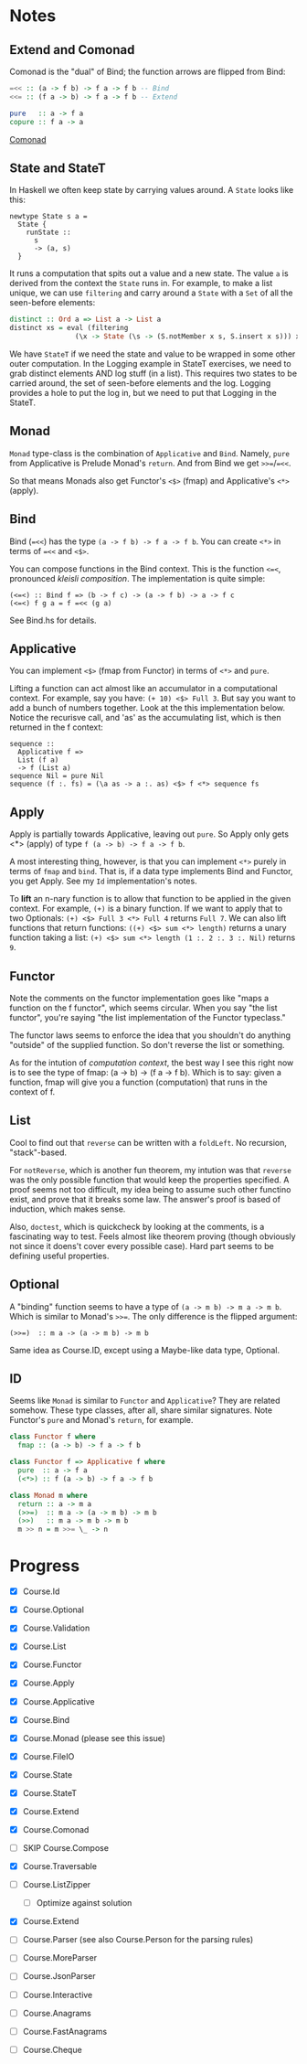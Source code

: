 # Notes

## Extend and Comonad

Comonad is the "dual" of Bind; the function arrows are flipped from Bind:

```haskell
=<< :: (a -> f b) -> f a -> f b -- Bind
<<= :: (f a -> b) -> f a -> f b -- Extend

pure   :: a -> f a
copure :: f a -> a
```


[Comonad](https://wiki.haskell.org/Typeclassopedia#Comonad)

## State and StateT

In Haskell we often keep state by carrying values around. A `State` looks like this:

```
newtype State s a =
  State {
    runState ::
      s
      -> (a, s)
  }
```

It runs a computation that spits out a value and a new state. The value `a` is
derived from the context the `State` runs in. For example, to make a list
unique, we can use `filtering` and carry around a `State` with a `Set` of all
the seen-before elements:

```haskell
distinct :: Ord a => List a -> List a
distinct xs = eval (filtering
                (\x -> State (\s -> (S.notMember x s, S.insert x s))) xs) S.empty
```

We have `StateT` if we need the state and value to be wrapped in some other
outer computation. In the Logging example in StateT exercises, we need to grab
distinct elements AND log stuff (in a list). This requires two states to be
carried around, the set of seen-before elements and the log. Logging provides a
hole to put the log in, but we need to put that Logging in the StateT.

## Monad

`Monad` type-class is the combination of `Applicative` and `Bind`. Namely,
`pure` from Applicative is Prelude Monad's `return`. And from Bind we get `>>=`/`=<<`.

So that means Monads also get Functor's `<$>` (fmap) and Applicative's `<*>` (apply).

## Bind

Bind (`=<<`) has the type `(a -> f b) -> f a -> f b`. You can create `<*>` in
terms of `=<<` and `<$>`.

You can compose functions in the Bind context. This is the function `<=<`,
pronounced *kleisli composition*. The implementation is quite simple:

```
(<=<) :: Bind f => (b -> f c) -> (a -> f b) -> a -> f c
(<=<) f g a = f =<< (g a)
```

See Bind.hs for details.

## Applicative

You can implement `<$>` (fmap from Functor) in terms of `<*>` and `pure`.

Lifting a function can act almost like an accumulator in a computational
context.  For example, say you have: `(+ 10) <$> Full 3`. But say you want to
add a bunch of numbers together. Look at the this implementation below. Notice
the recurisve call, and 'as' as the accumulating list, which is then returned
in the f context:

```
sequence ::
  Applicative f =>
  List (f a)
  -> f (List a)
sequence Nil = pure Nil
sequence (f :. fs) = (\a as -> a :. as) <$> f <*> sequence fs
```

## Apply

Apply is partially towards Applicative, leaving out `pure`. So Apply only gets
<*> (apply) of type `f (a -> b) -> f a -> f b`.

A most interesting thing, however, is that you can implement `<*>` purely in
terms of `fmap` and `bind`. That is, if a data type implements Bind and
Functor, you get Apply. See my `Id` implementation's notes.

To **lift** an n-nary function is to allow that function to be applied in the
given context. For example, `(+)` is a binary function. If we want to apply
that to two Optionals: `(+) <$> Full 3 <*> Full 4` returns `Full 7`. We can
also lift functions that return functions: `((+) <$> sum <*> length)` returns a
unary function taking a list: `(+) <$> sum <*> length (1 :. 2 :. 3 :. Nil)`
returns `9`.

## Functor

Note the comments on the functor implementation goes like "maps a function on
the f functor", which seems circular. When you say "the list functor", you're
saying "the list implementation of the Functor typeclass."

The functor laws seems to enforce the idea that you shouldn't do anything
"outside" of the supplied function. So don't reverse the list or something.

As for the intution of *computation context*, the best way I see this right now
is to see the type of fmap: (a -> b) -> (f a -> f b). Which is to say: given a
function, fmap will give you a function (computation) that runs in the context
of f.

## List

Cool to find out that `reverse` can be written with a `foldLeft`. No recursion,
"stack"-based.

For `notReverse`, which is another fun theorem, my intution was that `reverse`
was the only possible function that would keep the properties specified. A
proof seems not too difficult, my idea being to assume such other functino
exist, and prove that it breaks some law. The answer's proof is based of
induction, which makes sense.

Also, `doctest`, which is quickcheck by looking at the comments, is a
fascinating way to test. Feels almost like theorem proving (though obviously
not since it doens't cover every possible case). Hard part seems to be defining
useful properties.

## Optional

A "binding" function seems to have a type of `(a -> m b) -> m a -> m b`. Which
is similar to Monad's `>>=`. The only difference is the flipped argument:

```
(>>=)  :: m a -> (a -> m b) -> m b
```

Same idea as Course.ID, except using a Maybe-like data type, Optional.

## ID

Seems like `Monad` is similar to `Functor` and `Applicative`? They are related
somehow. These type classes, after all, share similar signatures. Note Functor's
`pure` and Monad's `return`, for example.

```haskell
class Functor f where
  fmap :: (a -> b) -> f a -> f b

class Functor f => Applicative f where
  pure  :: a -> f a
  (<*>) :: f (a -> b) -> f a -> f b

class Monad m where
  return :: a -> m a
  (>>=)  :: m a -> (a -> m b) -> m b
  (>>)   :: m a -> m b -> m b
  m >> n = m >>= \_ -> n
```

# Progress

- [x] Course.Id
- [x] Course.Optional
- [x] Course.Validation
- [x] Course.List
- [x] Course.Functor
- [x] Course.Apply
- [x] Course.Applicative
- [x] Course.Bind
- [x] Course.Monad (please see this issue)
- [x] Course.FileIO
- [x] Course.State
- [x] Course.StateT
- [x] Course.Extend
- [x] Course.Comonad
- [ ] SKIP Course.Compose
- [x] Course.Traversable
- [ ] Course.ListZipper
  - [ ] Optimize against solution
- [x] Course.Extend
- [ ] Course.Parser (see also Course.Person for the parsing rules)
- [ ] Course.MoreParser
- [ ] Course.JsonParser
- [ ] Course.Interactive
- [ ] Course.Anagrams
- [ ] Course.FastAnagrams
- [ ] Course.Cheque

